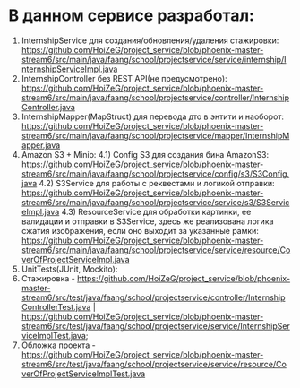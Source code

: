 # В данном сервисе разработал:

1) InternshipService для создания/обновления/удаления стажировки: https://github.com/HoiZeG/project_service/blob/phoenix-master-stream6/src/main/java/faang/school/projectservice/service/internship/InternshipServiceImpl.java
2) InternshipController без REST API(не предусмотрено): https://github.com/HoiZeG/project_service/blob/phoenix-master-stream6/src/main/java/faang/school/projectservice/controller/InternshipController.java
3) InternshipMapper(MapStruct) для перевода дто в энтити и наоборот: https://github.com/HoiZeG/project_service/blob/phoenix-master-stream6/src/main/java/faang/school/projectservice/mapper/InternshipMapper.java
4) Amazon S3 + Minio:
4.1) Config S3 для создания бина AmazonS3: https://github.com/HoiZeG/project_service/blob/phoenix-master-stream6/src/main/java/faang/school/projectservice/config/s3/S3Config.java
4.2) S3Service для работы с реквестами и логикой отправки: https://github.com/HoiZeG/project_service/blob/phoenix-master-stream6/src/main/java/faang/school/projectservice/service/s3/S3ServiceImpl.java
4.3) ResourceService для обработки картинки, ее валидации и отправки в S3Service, здесь же реализована логика сжатия изображения, если оно выходит за указанные рамки: https://github.com/HoiZeG/project_service/blob/phoenix-master-stream6/src/main/java/faang/school/projectservice/service/resource/CoverOfProjectServiceImpl.java
5) UnitTests(JUnit, Mockito):
6) Стажировка - https://github.com/HoiZeG/project_service/blob/phoenix-master-stream6/src/test/java/faang/school/projectservice/controller/InternshipControllerTest.java | https://github.com/HoiZeG/project_service/blob/phoenix-master-stream6/src/test/java/faang/school/projectservice/service/InternshipServiceImplTest.java;
7) Обложка проекта - https://github.com/HoiZeG/project_service/blob/phoenix-master-stream6/src/test/java/faang/school/projectservice/service/resource/CoverOfProjectServiceImplTest.java
